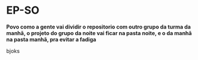 EP-SO
=====

**Povo como a gente vai dividir o repositorio com outro grupo da turma da manhã, o projeto do grupo da noite vai ficar na pasta noite, e o da manhã na pasta manhã, pra evitar a fadiga**
 
bjoks
